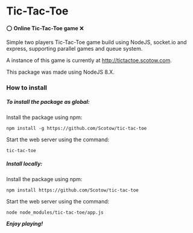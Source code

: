 # Tic-Tac-Toe
⭕️ **Online Tic-Tac-Toe game** ❌

Simple two players Tic-Tac-Toe game build using NodeJS, socket.io and express, supporting parallel games and queue system.

A instance of this game is currently at http://tictactoe.scotow.com.

This package was made using NodeJS 8.X.

### How to install

##### To install the package as global:

Install the package using npm:

`npm install -g https://github.com/Scotow/tic-tac-toe`

Start the web server using the command:

`tic-tac-toe`

##### Install locally:

Install the package using npm:

`npm install https://github.com/Scotow/tic-tac-toe`

Start the web server using the command:

`node node_modules/tic-tac-toe/app.js`

***Enjoy playing!***
